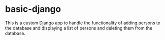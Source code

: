 # basic-django

This is a custom Django app to handle the functionality of adding persons to the database and displaying a list of persons and deleting them from the database.
